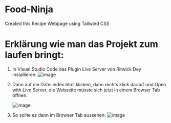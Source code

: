 # Food-Ninja
Created this Recipe Webpage using Tailwind CSS

# Erklärung wie man das Projekt zum laufen bringt:
1. In Visual Studio Code das Plugin Live Server von Ritwick Dey installieren.
   ![image](https://github.com/KhaledNessar/Payment-Details/assets/141129198/b977e360-4d5c-487e-85a0-673eee6ef529)

2. Dann auf die Datei index.html klicken, dann rechts klick darauf und Open with Live Server, die Webseite müsste sich jetzt in einem Browser Tab öffnen.
   
   ![image](https://github.com/KhaledNessar/Payment-Details/assets/141129198/9685e398-509e-4c64-814f-8c231a2087f4)

3. So sollte es dann im Browser Tab aussehen:
   ![image](https://github.com/KhaledNessar/Food-Ninja/assets/141129198/89fd6b05-12ad-4292-8809-758b5627938e)





 

